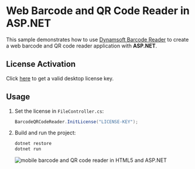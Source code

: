 # Web Barcode and QR Code Reader in ASP.NET

This sample demonstrates how to use [Dynamsoft Barcode Reader](https://www.dynamsoft.com/barcode-reader/sdk-desktop-server/) to create a web barcode and QR code reader application with **ASP.NET**.

## License Activation
Click [here](https://www.dynamsoft.com/customer/license/trialLicense?product=dbr) to get a valid desktop license key.

## Usage
1. Set the license in `FileController.cs`:
  
    ```cs
    BarcodeQRCodeReader.InitLicense("LICENSE-KEY");
    ```
    
2. Build and run the project:

    ```bash
    dotnet restore
    dotnet run
    ```
    
    ![mobile barcode and QR code reader in HTML5 and ASP.NET](https://www.dynamsoft.com/codepool/img/2022/04/asp-net-mobile-barcode-qr-code-reader.png)
